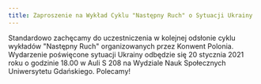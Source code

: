 ```yaml
---
title: Zaproszenie na Wykład Cyklu "Następny Ruch" o Sytuacji Ukrainy
---
```


Standardowo zachęcamy do uczestniczenia w kolejnej odsłonie cyklu wykładów "Następny Ruch" organizowanych przez Konwent Polonia.
Wydarzenie poświęcone sytuacji Ukrainy odbędzie się 20 stycznia 2021 roku o godzinie 18.00 w Auli S 208 na Wydziale Nauk Społecznych Uniwersytetu Gdańskiego.
Polecamy!


